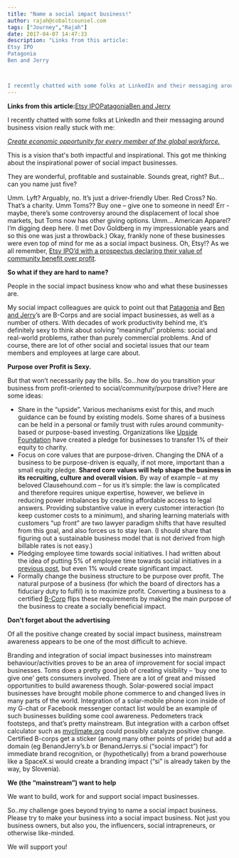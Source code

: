 ```yaml
---
title: "Name a social impact business!"
author: rajah@cobaltcounsel.com
tags: ["Journey","Rajah"]
date: 2017-04-07 14:47:33
description: "Links from this article:
Etsy IPO
Patagonia
Ben and Jerry



I recently chatted with some folks at LinkedIn and their messaging around business visio..."
---
```


**Links from this article:**[Etsy IPO](https://www.nytimes.com/2015/04/17/business/dealbook/etsy-ipo-tests-pledge-to-emphasize-social-mission-over-profit.html?_r=1&amp;mtrref=undefined&amp;gwh=884DDB8F1DD8ADC09CBC3C33051DF227&amp;gwt=pay)[Patagonia](https://www.bcorporation.net/community/patagonia-inc)[Ben and Jerry](https://www.bcorporation.net/sites/default/files/documents/bcorps/ben_n_jerry/ben_and_jerry_interview.pdf)

I recently chatted with some folks at LinkedIn and their messaging around business vision really stuck with me:

[*Create economic opportunity for every member of the global workforce.*](https://www.linkedin.com/pulse/20121029044359-22330283-to-manage-hyper-growth-get-your-launch-trajectory-right)

This is a vision that's both impactful and inspirational. This got me thinking about the inspirational power of social impact businesses.

They are wonderful, profitable and sustainable. Sounds great, right? But…can you name just five?

Umm. Lyft? Arguably, no. It’s just a driver-friendly Uber. Red Cross? No. That’s a charity. Umm Toms?? Buy one – give one to someone in need! Err - maybe, there’s some controversy around the displacement of local shoe markets, but Toms now has other giving options. Umm... American Apparel? I’m digging deep here. (I met Dov Goldberg in my impressionable years and so this one was just a throwback.) Okay, frankly none of these businesses were even top of mind for me as a social impact business. Oh, Etsy!? As we all remember, [Etsy IPO’d with a prospectus declaring their value of community benefit over profit](https://www.nytimes.com/2015/04/17/business/dealbook/etsy-ipo-tests-pledge-to-emphasize-social-mission-over-profit.html?_r=1&amp;mtrref=undefined&amp;gwh=884DDB8F1DD8ADC09CBC3C33051DF227&amp;gwt=pay).

**So what if they are hard to name?**

People in the social impact business know who and what these businesses are.

My social impact colleagues are quick to point out that [Patagonia](https://www.bcorporation.net/community/patagonia-inc) and [Ben and Jerry](https://www.bcorporation.net/sites/default/files/documents/bcorps/ben_n_jerry/ben_and_jerry_interview.pdf)’s are B-Corps and are social impact businesses, as well as a number of others. With decades of work productivity behind me, it’s definitely sexy to think about solving “meaningful” problems: social and real-world problems, rather than purely commercial problems. And of course, there are lot of other social and societal issues that our team members and employees at large care about.

**Purpose over Profit is Sexy.**

But that won’t necessarily pay the bills.  So...how do you transition your business from profit-oriented to social/community/purpose drive?  Here are some ideas:

- Share in the “upside”.   Various mechanisms exist for this, and much guidance can be found by existing models.  Some shares of a business can be held in a personal or family trust with rules around community-based or purpose-based investing.  Organizations like [Upside Foundation](http://upsidefoundation.ca/) have created a pledge for businesses to transfer 1% of their equity to charity.
- Focus on core values that are purpose-driven. Changing the DNA of a business to be purpose-driven is equally, if not more, important than a small equity pledge. **Shared core values will help shape the business in its recruiting, culture and overall vision.**  By way of example – at my beloved Clausehound.com – for us it’s simple: the law is complicated and therefore requires unique expertise, however, we believe in reducing power imbalances by creating affordable access to legal answers. Providing substantive value in every customer interaction (to keep customer costs to a minimum), and sharing learning materials with customers “up front” are two lawyer paradigm shifts that have resulted from this goal, and also forces us to stay lean. (I should share that figuring out a sustainable business model that is not derived from high billable rates is not easy.)
- Pledging employee time towards social initiatives.  I had written about the idea of putting 5% of employee time towards social initiatives in a [previous post](http://blog.clausehound.com/my-journey-into-social-consciousness/), but even 1% would create significant impact.
- Formally change the business structure to be purpose over profit.  The natural purpose of a business (for which the board of directors has a fiduciary duty to fulfil) is to maximize profit.  Converting a business to a certified [B-Corp](https://www.bcorporation.net/) flips these requirements by making the main purpose of the business to create a socially beneficial impact.

**Don’t forget about the advertising**

Of all the positive change created by social impact business, mainstream awareness appears to be one of the most difficult to achieve.

Branding and integration of social impact businesses into mainstream behaviour/activities proves to be an area of improvement for social impact businesses. Toms does a pretty good job of creating visibility – ‘buy one to give one’ gets consumers involved. There are a lot of great and missed opportunities to build awareness though. Solar-powered social impact businesses have brought mobile phone commerce to and changed lives in many parts of the world. Integration of a solar-mobile phone icon inside of my G-chat or Facebook messenger contact list would be an example of such businesses building some cool awareness. Pedometers track footsteps, and that’s pretty mainstream. But integration with a carbon offset calculator such as [myclimate.org](http://www.myclimate.org/) could possibly catalyze positive change. Certified B-corps get a sticker (among many other points of pride) but add a domain (eg BenandJerry’s.b or BenandJerrys.si (“social impact”) for immediate brand recognition, or (hypothetically) from a brand powerhouse like a SpaceX.si would create a branding impact (“si” is already taken by the way, by Slovenia).

**We (the “mainstream”) want to help**

We want to build, work for and support social impact businesses.

So..my challenge goes beyond trying to name a social impact business. Please try to make your business into a social impact business.  Not just you business owners, but also you, the influencers, social intrapreneurs, or otherwise like-minded.

We will support you!
